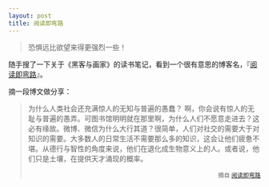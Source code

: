 ```yaml
---
layout: post
title: 阅读即弯路
---
```

> 恐惧远比欲望来得更强烈一些！

随手搜了一下关于《黑客与画家》的读书笔记，看到一个很有意思的博客名，『[阅读即弯路](//notes.valdanito.com/)』。

摘一段博文做分享：

> 为什么人类社会还充满惊人的无知与普遍的愚蠢？ 啊，你会说有惊人的无耻与普遍的愚弄。可图书馆明明就在那里啊，为什么人们不愿意走进去？这必有缘故。微博、微信为什么大行其道？很简单，人们对社交的需要大于对知识的需要。大多数人的日常生活不需要那么多的知识，这会让他们疲惫不堪。从德行与智性的角度来说，他们在退化成生物意义上的人。或者说，他们只是土壤，在提供天才涌现的概率。
> <p style="text-align: right;"><small>摘自 <a href="//notes.valdanito.com/">阅读即弯路</a></small></p>
